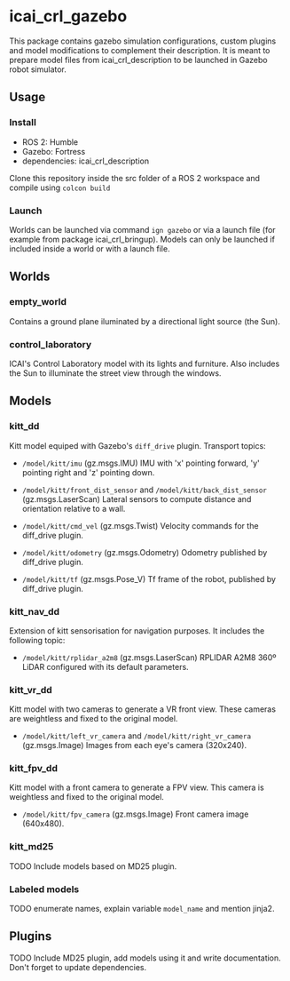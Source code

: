 # icai_crl_gazebo
This package contains gazebo simulation configurations, custom plugins and model modifications to complement their description. It is meant to prepare model files from icai_crl_description to be launched in Gazebo robot simulator.

## Usage

### Install

* ROS 2: Humble
* Gazebo: Fortress
* dependencies: icai_crl_description

Clone this repository inside the src folder of a ROS 2 workspace and compile using `colcon build`

### Launch
Worlds can be launched via command `ign gazebo` or via a launch file (for example from package icai_crl_bringup). Models can only be launched if included inside a world or with a launch file.

## Worlds

### empty_world
Contains a ground plane iluminated by a directional light source (the Sun). 

### control_laboratory
ICAI's Control Laboratory model with its lights and furniture. Also includes the Sun to illuminate the street view through the windows.


## Models

### kitt_dd
Kitt model equiped with Gazebo's `diff_drive` plugin.
Transport topics:
* `/model/kitt/imu` (gz.msgs.IMU) IMU with 'x' pointing forward, 'y' pointing right and 'z' pointing down.

* `/model/kitt/front_dist_sensor` and `/model/kitt/back_dist_sensor` (gz.msgs.LaserScan) Lateral sensors to compute distance and orientation relative to a wall.

* `/model/kitt/cmd_vel` (gz.msgs.Twist) Velocity commands for the diff_drive plugin.

* `/model/kitt/odometry` (gz.msgs.Odometry) Odometry published by diff_drive plugin.

* `/model/kitt/tf` (gz.msgs.Pose_V) Tf frame of the robot, published by diff_drive plugin.


### kitt_nav_dd
Extension of kitt sensorisation for navigation purposes. It includes the following topic:
* `/model/kitt/rplidar_a2m8` (gz.msgs.LaserScan) RPLIDAR A2M8 360º LiDAR configured with its default parameters.


### kitt_vr_dd

Kitt model with two cameras to generate a VR front view. These cameras are weightless and fixed to the original model.
* `/model/kitt/left_vr_camera` and `/model/kitt/right_vr_camera` (gz.msgs.Image) Images from each eye's camera (320x240).

### kitt_fpv_dd
Kitt model with a front camera to generate a FPV view. This camera is weightless and fixed to the original model.
* `/model/kitt/fpv_camera` (gz.msgs.Image) Front camera image (640x480).

### kitt_md25
TODO Include models based on MD25 plugin.

### Labeled models
TODO enumerate names, explain variable `model_name` and mention jinja2.


## Plugins

TODO Include MD25 plugin, add models using it and write documentation. Don't forget to update dependencies.

